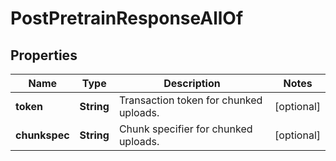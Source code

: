 

# PostPretrainResponseAllOf


## Properties

| Name | Type | Description | Notes |
|------------ | ------------- | ------------- | -------------|
|**token** | **String** | Transaction token for chunked uploads. |  [optional] |
|**chunkspec** | **String** | Chunk specifier for chunked uploads. |  [optional] |



